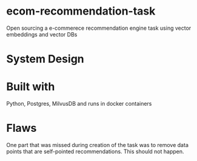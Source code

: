# ecom-recommendation-task
Open sourcing a e-commerece recommendation engine task using vector embeddings and vector DBs
# System Design 

# Built with
Python, Postgres, MilvusDB and runs in docker containers

# Flaws
One part that was missed during creation of the task was to remove data points that are self-pointed recommendations. 
This should not happen. 

